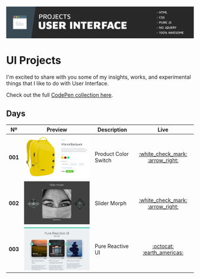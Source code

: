 <p align="center">
<a href="http://codepen.io/collection/DNzmyZ/" target="_blank">
<img src="resources/images/ui-github-header.jpg">
</a>
</p>

# UI Projects

I'm excited to share with you some of my insights, works, and experimental things that I like to do with User Interface.

Check out the full [CodePen collection here](http://codepen.io/collection/DNzmyZ/).

## Days
<table>
    <thead>
        <tr>
            <th>Nº</th>
            <th>Preview</th>
            <th>Description</th>
            <th>Live</th>
        </tr>
    </thead>
    <tbody>
        <tr>
            <td><strong>001</strong></td>
            <td><img src="resources/images/thumbnail/ui-001.png"></img></td>
            <td>Product Color Switch</td>
            <td align="center"><a href="https://codepen.io/MichaelAlves/full/zwvxoQ/" target="_blank">:white_check_mark: :arrow_right:</a></td>
        </tr>
        <tr>
            <td><strong>002</strong></td>
            <td><img src="resources/images/thumbnail/ui-002.jpg"></img></td>
            <td>Slider Morph</td>
            <td align="center"><a href="https://codepen.io/MichaelAlves/full/KmzZXv/" target="_blank">:white_check_mark: :arrow_right:</a></td>
        </tr>
        <tr>
            <td><strong>003</strong></td>
            <td><img src="resources/images/thumbnail/ui-003.jpg"></img></td>
            <td>Pure Reactive UI</td>
            <td align="center">
                <a href="https://github.com/suforoso/pure-reactive-ui" target="_blank">:octocat:</a>
                <a href="https://pure-reactive-ui.firebaseapp.com/" target="_blank">:earth_americas:</a>
            </td>
        </tr>
    </tbody>
</table>

<div style="clear:both"></div>
